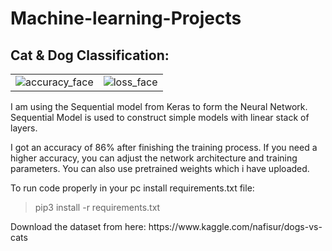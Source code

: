 # Machine-learning-Projects


<h2>Cat & Dog Classification:</h2>

|   |  |
| ------------- | ------------- |
| ![accuracy_face](https://user-images.githubusercontent.com/22933921/55146802-41467d80-516b-11e9-9f7b-b3e57659662c.png)  | ![loss_face](https://user-images.githubusercontent.com/22933921/55146902-6cc96800-516b-11e9-915d-a036981e564a.png) |

<p>I am using the Sequential model from Keras to form the Neural Network. Sequential Model is used to construct simple models with linear stack of layers.</p>
<p>I got an accuracy of 86% after finishing the training process. If you need a higher accuracy, you can adjust the network architecture and training parameters. You can also use pretrained weights which i have uploaded.</p>
<p>To run code properly in your pc install requirements.txt file: 
  <blockquote>pip3 install -r requirements.txt</blockquote>
<p>Download the dataset from here: https://www.kaggle.com/nafisur/dogs-vs-cats</>
